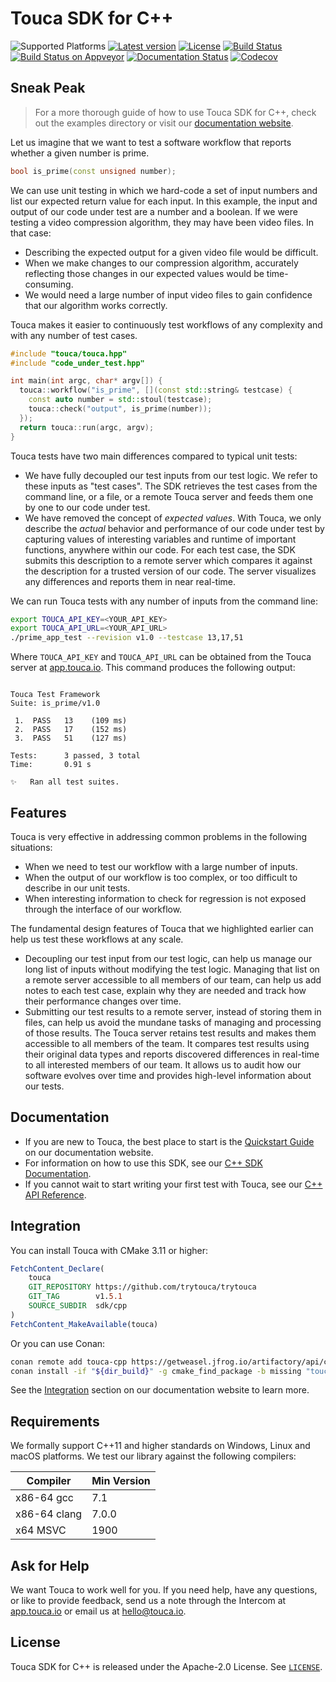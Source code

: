 # Touca SDK for C++

![Supported Platforms](https://img.shields.io/badge/platform-macOS%20%7C%20Linux%20%7C%20Windows-blue.svg)
[![Latest version](https://img.shields.io/static/v1?label=release&message=v1.5.2&color=blue)](https://github.com/trytouca/trytouca/tree/main/sdk/cpp)
[![License](https://img.shields.io/static/v1?label=license&message=Apache-2.0&color=blue)](https://github.com/trytouca/trytouca/blob/main/sdk/cpp/LICENSE)
[![Build Status](https://img.shields.io/github/workflow/status/trytouca/trytouca/touca-build?logo=github)](https://github.com/trytouca/trytouca/actions/workflows/build.yml?query=branch:main+event:push)
[![Build Status on Appveyor](https://img.shields.io/appveyor/build/PejmanGhorbanzade/touca-cpp?logo=appveyor)](https://ci.appveyor.com/project/PejmanGhorbanzade/touca-cpp)
[![Documentation Status](https://readthedocs.org/projects/touca-cpp/badge/?version=latest)](https://touca-cpp.readthedocs.io)
[![Codecov](https://img.shields.io/codecov/c/github/trytouca/touca-cpp)](https://app.codecov.io/gh/trytouca/touca-cpp)

## Sneak Peak

> For a more thorough guide of how to use Touca SDK for C++, check out the
> examples directory or visit our
> [documentation website](https://touca.io/docs).

Let us imagine that we want to test a software workflow that reports whether a
given number is prime.

```cpp
bool is_prime(const unsigned number);
```

We can use unit testing in which we hard-code a set of input numbers and list
our expected return value for each input. In this example, the input and output
of our code under test are a number and a boolean. If we were testing a video
compression algorithm, they may have been video files. In that case:

- Describing the expected output for a given video file would be difficult.
- When we make changes to our compression algorithm, accurately reflecting those
  changes in our expected values would be time-consuming.
- We would need a large number of input video files to gain confidence that our
  algorithm works correctly.

Touca makes it easier to continuously test workflows of any complexity and with
any number of test cases.

```cpp
#include "touca/touca.hpp"
#include "code_under_test.hpp"

int main(int argc, char* argv[]) {
  touca::workflow("is_prime", [](const std::string& testcase) {
    const auto number = std::stoul(testcase);
    touca::check("output", is_prime(number));
  });
  return touca::run(argc, argv);
}
```

Touca tests have two main differences compared to typical unit tests:

- We have fully decoupled our test inputs from our test logic. We refer to these
  inputs as "test cases". The SDK retrieves the test cases from the command
  line, or a file, or a remote Touca server and feeds them one by one to our
  code under test.
- We have removed the concept of _expected values_. With Touca, we only describe
  the _actual_ behavior and performance of our code under test by capturing
  values of interesting variables and runtime of important functions, anywhere
  within our code. For each test case, the SDK submits this description to a
  remote server which compares it against the description for a trusted version
  of our code. The server visualizes any differences and reports them in near
  real-time.

We can run Touca tests with any number of inputs from the command line:

```bash
export TOUCA_API_KEY=<YOUR_API_KEY>
export TOUCA_API_URL=<YOUR_API_URL>
./prime_app_test --revision v1.0 --testcase 13,17,51
```

Where `TOUCA_API_KEY` and `TOUCA_API_URL` can be obtained from the Touca server
at [app.touca.io](https://app.touca.io). This command produces the following
output:

```text

Touca Test Framework
Suite: is_prime/v1.0

 1.  PASS   13    (109 ms)
 2.  PASS   17    (152 ms)
 3.  PASS   51    (127 ms)

Tests:      3 passed, 3 total
Time:       0.91 s

✨   Ran all test suites.

```

## Features

Touca is very effective in addressing common problems in the following
situations:

- When we need to test our workflow with a large number of inputs.
- When the output of our workflow is too complex, or too difficult to describe
  in our unit tests.
- When interesting information to check for regression is not exposed through
  the interface of our workflow.

The fundamental design features of Touca that we highlighted earlier can help us
test these workflows at any scale.

- Decoupling our test input from our test logic, can help us manage our long
  list of inputs without modifying the test logic. Managing that list on a
  remote server accessible to all members of our team, can help us add notes to
  each test case, explain why they are needed and track how their performance
  changes over time.
- Submitting our test results to a remote server, instead of storing them in
  files, can help us avoid the mundane tasks of managing and processing of those
  results. The Touca server retains test results and makes them accessible to
  all members of the team. It compares test results using their original data
  types and reports discovered differences in real-time to all interested
  members of our team. It allows us to audit how our software evolves over time
  and provides high-level information about our tests.

## Documentation

- If you are new to Touca, the best place to start is the
  [Quickstart Guide](https://touca.io/docs/basics/quickstart) on our
  documentation website.
- For information on how to use this SDK, see our
  [C++ SDK Documentation](https://touca.io/docs/sdk/cpp/quickstart).
- If you cannot wait to start writing your first test with Touca, see our
  [C++ API Reference](https://app.touca.io/docs/clients/cpp/api.html).

## Integration

You can install Touca with CMake 3.11 or higher:

```cmake
FetchContent_Declare(
    touca
    GIT_REPOSITORY https://github.com/trytouca/trytouca
    GIT_TAG        v1.5.1
    SOURCE_SUBDIR  sdk/cpp
)
FetchContent_MakeAvailable(touca)
```

Or you can use Conan:

```bash
conan remote add touca-cpp https://getweasel.jfrog.io/artifactory/api/conan/touca-cpp
conan install -if "${dir_build}" -g cmake_find_package -b missing "touca/1.5.2@_/_"
```

See the [Integration](https://touca.io/docs/sdk/cpp/installing) section on our
documentation website to learn more.

## Requirements

We formally support C++11 and higher standards on Windows, Linux and macOS
platforms. We test our library against the following compilers:

| Compiler     | Min Version |
| ------------ | ----------- |
| x86-64 gcc   | 7.1         |
| x86-64 clang | 7.0.0       |
| x64 MSVC     | 1900        |

## Ask for Help

We want Touca to work well for you. If you need help, have any questions, or
like to provide feedback, send us a note through the Intercom at
[app.touca.io](https://app.touca.io) or email us at <hello@touca.io>.

## License

Touca SDK for C++ is released under the Apache-2.0 License. See
[`LICENSE`](https://github.com/trytouca/trytouca/blob/main/sdk/cpp/LICENSE).
